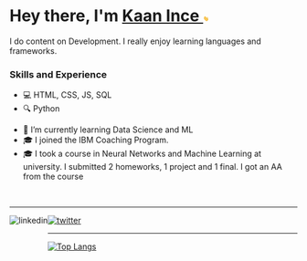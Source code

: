 <h1>Hey there, I'm <a  href="https://github.com/tanyagupta0201/">Kaan Ince </a> <img  src="https://raw.githubusercontent.com/ABSphreak/ABSphreak/master/gifs/Hi.gif" width="10px"></h1>
I do content on Development. I really enjoy learning languages and frameworks.

### Skills and  Experience

* 💻 HTML, CSS, JS, SQL
* 🔍 Python



- 🌱 I’m currently learning Data Science and ML 
- 🎓 I joined the IBM Coaching Program. 
- 🎓 I took a course in Neural Networks and Machine Learning at university. I submitted 2 homeworks, 1 project and 1 final. I got an AA from the course
<br>
<hr>

<a href="https://www.linkedin.com/in/kaaniince/" target="blank"><img align="left" alt='linkedin' src="https://cdn.jsdelivr.net/npm/simple-icons@3.0.1/icons/linkedin.svg" height="55" widht="55"/></a>


<a href="https://twitter.com/iincekaan" target="blank"><img align="mid" alt='twitter' src="https://cdn.jsdelivr.net/npm/simple-icons@3.0.1/icons/twitter.svg" height="55" widht="55"/></a>

 
<hr>


[![Top Langs](https://github-readme-stats.vercel.app/api/top-langs/?username=kaaniince&layout=compact)](https://github.com/kaaniince/github-readme-stats)

